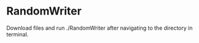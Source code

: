 # RandomWriter
Download files and run ./RandomWriter after navigating to the directory in terminal.
